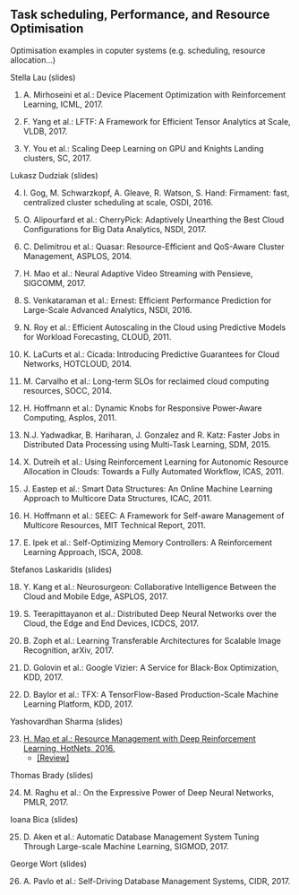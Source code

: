 ## Task scheduling, Performance, and Resource Optimisation

Optimisation examples in coputer systems (e.g. scheduling, resource allocation...)

Stella Lau (slides) 

1. A. Mirhoseini et al.: Device Placement Optimization with Reinforcement Learning, ICML, 2017.

2. F. Yang et al.: LFTF: A Framework for Efficient Tensor Analytics at Scale, VLDB, 2017.

3. Y. You et al.: Scaling Deep Learning on GPU and Knights Landing clusters, SC, 2017.

Lukasz Dudziak (slides)

4. I. Gog, M. Schwarzkopf, A. Gleave, R. Watson, S. Hand: Firmament: fast, centralized cluster scheduling at scale, OSDI, 2016.

5. O. Alipourfard et al.: CherryPick: Adaptively Unearthing the Best Cloud Configurations for Big Data Analytics, NSDI, 2017.

6. C. Delimitrou et al.: Quasar: Resource-Efficient and QoS-Aware Cluster Management, ASPLOS, 2014.

7. H. Mao et al.: Neural Adaptive Video Streaming with Pensieve, SIGCOMM, 2017.

8. S. Venkataraman et al.: Ernest: Efficient Performance Prediction for Large-Scale Advanced Analytics, NSDI, 2016.

9. N. Roy et al.: Efficient Autoscaling in the Cloud using Predictive Models for Workload Forecasting, CLOUD, 2011.

10. K. LaCurts et al.: Cicada: Introducing Predictive Guarantees for Cloud Networks, HOTCLOUD, 2014.

11. M. Carvalho et al.: Long-term SLOs for reclaimed cloud computing resources, SOCC, 2014.

12. H. Hoffmann et al.: Dynamic Knobs for Responsive Power-Aware Computing, Asplos, 2011.

13. N.J. Yadwadkar, B. Hariharan, J. Gonzalez and R. Katz: Faster Jobs in Distributed Data Processing using Multi-Task Learning, SDM, 2015.

14. X. Dutreih et al.: Using Reinforcement Learning for Autonomic Resource Allocation in Clouds: Towards a Fully Automated Workflow, ICAS, 2011.

15. J. Eastep et al.: Smart Data Structures: An Online Machine Learning Approach to Multicore Data Structures, ICAC, 2011.

16. H. Hoffmann et al.: SEEC: A Framework for Self-aware Management of Multicore Resources, MIT Technical Report, 2011.

17. E. Ipek et al.: Self-Optimizing Memory Controllers: A Reinforcement Learning Approach, ISCA, 2008.

Stefanos Laskaridis (slides)

18. Y. Kang et al.: Neurosurgeon: Collaborative Intelligence Between the Cloud and Mobile Edge, ASPLOS, 2017.

19. S. Teerapittayanon et al.: Distributed Deep Neural Networks over the Cloud, the Edge and End Devices, ICDCS, 2017.

20. B. Zoph et al.: Learning Transferable Architectures for Scalable Image Recognition, arXiv, 2017.

21. D. Golovin et al.: Google Vizier: A Service for Black-Box Optimization, KDD, 2017.

22. D. Baylor et al.: TFX: A TensorFlow-Based Production-Scale Machine Learning Platform, KDD, 2017.

Yashovardhan Sharma (slides) 

23. [H. Mao et al.: Resource Management with Deep Reinforcement Learning, HotNets, 2016.](papers/mao_HOTNETS_2016.pdf)
    - [[Review]](papers/mao_HOTNETS_2016.md)


Thomas Brady (slides) 

24. M. Raghu et al.: On the Expressive Power of Deep Neural Networks, PMLR, 2017. 

Ioana Bica (slides) 

25. D. Aken et al.: Automatic Database Management System Tuning Through Large-scale Machine Learning, SIGMOD, 2017. 

George Wort (slides) 

26. A. Pavlo et al.: Self-Driving Database Management Systems, CIDR, 2017.
